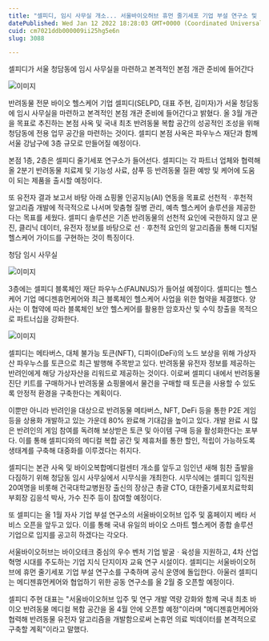 ```yaml
---
title: "셀피디, 임시 사무실 개소... 서울바이오허브 휴먼 줄기세포 기업 부설 연구소 및 홈페이지 베타 서비스 오픈"
datePublished: Wed Jan 12 2022 18:28:03 GMT+0000 (Coordinated Universal Time)
cuid: cm7021ddb000009ii25hg5e6n
slug: 3088

---
```



셀피디가 서울 청담동에 임시 사무실을 마련하고 본격적인 본점 개관 준비에 들어간다

![이미지](https://cdn.hashnode.com/res/hashnode/image/upload/v1739252504323/ec608045-1964-470c-93c8-4e11b8cba0ca.jpeg)

반려동물 전문 바이오 헬스케어 기업 셀피디(SELPD, 대표 주현, 김미자)가 서울 청담동에 임시 사무실을 마련하고 본격적인 본점 개관 준비에 들어간다고 밝혔다. 올 3월 개관을 목표로 추진하는 본점 사옥 및 국내 최초 반려동물 복합 공간의 성공적인 조성을 위해 청담동에 전용 업무 공간을 마련하는 것이다. 셀피디 본점 사옥은 파우누스 재단과 함께 서울 강남구에 3층 규모로 만들어질 예정이다.

본점 1층, 2층은 셀피디 줄기세포 연구소가 들어선다. 셀피디는 각 파트너 업체와 협력해 올 2분기 반려동물 치료제 및 기능성 사료, 샴푸 등 반려동물 질환 예방 및 케어에 도움이 되는 제품을 출시할 예정이다.

또 유전자 결과 보고서 바탕 아래 쇼핑몰 인공지능(AI) 연동을 목표로 선천적ㆍ후천적 알고리즘 개발에 적극적으로 나서며 맞춤형 질병 관리, 예측 헬스케어 솔루션을 제공한다는 목표를 세웠다. 셀피디 솔루션은 기존 반려동물의 선천적 요인에 국한하지 않고 문진, 클리닉 데이터, 유전자 정보를 바탕으로 선ㆍ후천적 요인의 알고리즘을 통해 디지털 헬스케어 가이드를 구현하는 것이 특징이다.

청담 임시 사무실

![이미지](https://cdn.hashnode.com/res/hashnode/image/upload/v1739252506790/23cfe6bd-939d-4463-aecf-1905f4e14059.jpeg)

3층에는 셀피디 블록체인 재단 파우누스(FAUNUS)가 들어설 예정이다. 셀피디는 헬스케어 기업 메디젠휴먼케어와 최근 블록체인 헬스케어 사업을 위한 협약을 체결했다. 양 사는 이 협약에 따라 블록체인 보안 헬스케어를 활용한 암호자산 및 수익 창출을 목적으로 파트너십을 강화한다.

![이미지](https://cdn.hashnode.com/res/hashnode/image/upload/v1739252508468/3e2183dc-3832-4054-af8d-d5f2a288088b.jpeg)

셀피디는 메타버스, 대체 불가능 토큰(NFT), 디파이(DeFi)의 노드 보상을 위해 가상자산 파우누스를 토큰으로 최근 발행해 주목받고 있다. 반려동물 유전자 정보를 제공하는 반려인에게 해당 가상자산을 리워드로 제공하는 것이다. 이로써 셀피디 내에서 반려동물 진단 키트를 구매하거나 반려동물 쇼핑몰에서 물건을 구매할 때 토큰을 사용할 수 있도록 안정적 환경을 구축한다는 계획이다.

이뿐만 아니라 반려인을 대상으로 반려동물 메타버스, NFT, DeFi 등을 통한 P2E 게임 등을 상용화 개발하고 있는 가운데 80% 완료해 기대감을 높이고 있다. 개발 완료 시 많은 반려인의 게임 참여를 독려해 보상받은 토큰 및 아이템 구매 등을 활성화한다는 포부다. 이를 통해 셀피디와의 메디컬 복합 공간 및 제휴처를 통한 할인, 적립이 가능하도록 생태계를 구축해 대중화를 이루겠다는 취지다.

셀피디는 본관 사옥 및 바이오복합메디컬센터 개소를 앞두고 임인년 새해 힘찬 출발을 다짐하기 위해 청담동 임시 사무실에서 시무식을 개최한다. 시무식에는 셀피디 임직원 20여명을 비롯해 건국대학교병원장 출신의 장상근 총괄 CTO, 대한줄기세포치료학회 부회장 김응석 박사, 가수 진주 등이 참여할 예정이다.

또 셀피디는 올 1월 자사 기업 부설 연구소의 서울바이오허브 입주 및 홈페이지 베타 서비스 오픈을 앞두고 있다. 이를 통해 국내 유일의 바이오 스마트 헬스케어 종합 솔루션 기업으로 입지를 공고히 하겠다는 각오다.

서울바이오허브는 바이오테크 중심의 우수 벤처 기업 발굴ㆍ육성을 지원하고, 4차 산업 혁명 시대를 주도하는 기업 지식 단지이자 교육 연구 시설이다. 셀피디는 서울바이오허브에 휴먼 줄기세포 기업 부설 연구소를 구축하며 공식 운영에 돌입한다. 아울러 셀피디는 메디젠휴먼케어와 협업하기 위한 공동 연구소를 올 2월 중 오픈할 예정이다.

셀피디 주현 대표는 "서울바이오허브 입주 및 연구 개발 역량 강화와 함께 국내 최초 바이오 반려동물 메디컬 복합 공간을 올 4월 안에 오픈할 예정"이라며 "메디젠휴먼케어와 협력해 반려동물 유전자 알고리즘을 개발함으로써 논휴먼 의료 빅데이터를 본격적으로 구축할 계획"이라고 말했다.